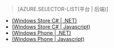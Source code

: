 > [AZURE.SELECTOR-LIST(平台 | 后端)]
- [(Windows Store C# | .NET)](/documentation/articles/mobile-services-dotnet-backend-windows-store-dotnet-upload-data-blob-storage)
- [(Windows Store C# | Javascript)](/documentation/articles/mobile-services-windows-store-dotnet-upload-data-blob-storage)
- [(Windows Phone | .NET)](/documentation/articles/mobile-services-dotnet-backend-windows-phone-upload-data-blob-storage)
- [(Windows Phone | Javascript)](/documentation/articles/mobile-services-windows-phone-upload-data-blob-storage)
